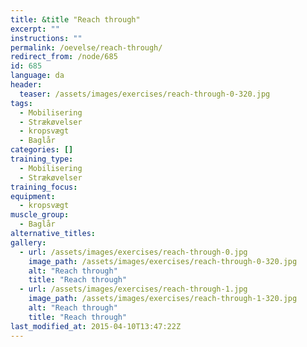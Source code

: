 ```yaml
---
title: &title "Reach through"
excerpt: ""
instructions: ""
permalink: /oevelse/reach-through/
redirect_from: /node/685
id: 685
language: da
header:
  teaser: /assets/images/exercises/reach-through-0-320.jpg
tags:
  - Mobilisering
  - Strækøvelser
  - kropsvægt
  - Baglår
categories: []
training_type: 
  - Mobilisering
  - Strækøvelser
training_focus: 
equipment:
  - kropsvægt
muscle_group:
  - Baglår
alternative_titles:
gallery:
  - url: /assets/images/exercises/reach-through-0.jpg
    image_path: /assets/images/exercises/reach-through-0-320.jpg
    alt: "Reach through"
    title: "Reach through"
  - url: /assets/images/exercises/reach-through-1.jpg
    image_path: /assets/images/exercises/reach-through-1-320.jpg
    alt: "Reach through"
    title: "Reach through"
last_modified_at: 2015-04-10T13:47:22Z
---
```

